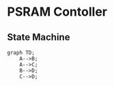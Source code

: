 # PSRAM Contoller
## State Machine
```mermaid
graph TD;
    A-->B;
    A-->C;
    B-->D;
    C-->D;
```
